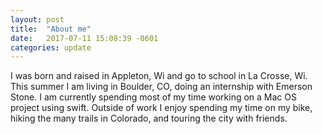 ```yaml
---
layout: post
title:  "About me"
date:   2017-07-11 15:08:39 -0601
categories: update
---
```

I was born and raised in Appleton, Wi and go to school in La Crosse, Wi.
This summer I am living in Boulder, CO, doing an internship with Emerson
Stone. I am currently spending most of my time working on a Mac OS project
using swift. Outside of work I enjoy spending my time on my bike, hiking the
many trails in Colorado, and touring the city with friends.
